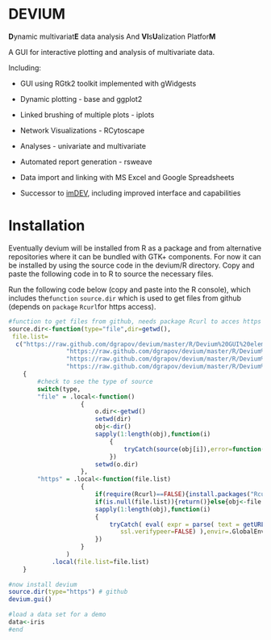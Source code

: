 DEVIUM
======

<b>D</b>ynamic multivariat<b>E</b> data analysis And <b>VI</b>s<b>U</b>alization Platfor<b>M</b>

A GUI for interactive plotting and analysis of multivariate data.
 
 Including: 
 
  - GUI using RGtk2 toolkit implemented with gWidgests 
 
  - Dynamic plotting - base and ggplot2 
 
  - Linked brushing of multiple plots -  iplots
 
  - Network Visualizations - RCytoscape
 
  - Analyses - univariate and multivariate
 
  - Automated report generation - rsweave
  
  - Data import and linking with MS Excel and Google Spreadsheets
  
  - Successor to <a href="https://sourceforge.net/projects/imdev/">imDEV</a>, including improved interface and capabilities

Installation
======
<p>Eventually devium will be installed from R as a package and from alternative repositories where it can be bundled with GTK+ components.
For now it can be installed by using the source code in the devium/R directory.
Copy and paste the following code in to R to source the necessary files.</p>

Run the following code below (copy and paste into the R console), which includes the`function` `source.dir` which is used to get files from github (depends on `package` `Rcurl`for https access).
```R
#function to get files from github, needs package Rcurl to acces https
source.dir<-function(type="file",dir=getwd(),
 file.list=
  c("https://raw.github.com/dgrapov/devium/master/R/Devium%20GUI%20elements.r",
				"https://raw.github.com/dgrapov/devium/master/R/Devium%20Plotting%20Functions.r",
				"https://raw.github.com/dgrapov/devium/master/R/Devium%20common%20functions.R",
				"https://raw.github.com/dgrapov/devium/master/R/Devium%20network%20functions.r"))
	{
		#check to see the type of source
		switch(type,
		"file" = .local<-function()
					{
						o.dir<-getwd()
						setwd(dir)
						obj<-dir()
						sapply(1:length(obj),function(i)
							{
								tryCatch(source(obj[i]),error=function(e){print(paste("can't load:",obj[i]))})
							})
						setwd(o.dir)	
					},
		"https" = .local<-function(file.list)	
					{
						if(require(Rcurl)==FALSE){install.packages("Rcurl");library(RCurl)} else { library(RCurl)}
						if(is.null(file.list)){return()}else{obj<-file.list}
						sapply(1:length(obj),function(i)
						{
							tryCatch( eval( expr = parse( text = getURL(obj[i],
							   ssl.verifypeer=FALSE) ),envir=.GlobalEnv),error=function(e){print(paste("can't load:",obj[i]))})
						})
					}
				)
			.local(file.list=file.list)
	}
 
#now install devium
source.dir(type="https") # github
devium.gui()
 
#load a data set for a demo
data<-iris
#end
```

